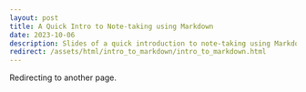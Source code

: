 ```yaml
---
layout: post
title: A Quick Intro to Note-taking using Markdown
date: 2023-10-06
description: Slides of a quick introduction to note-taking using Markdown and Obsidian
redirect: /assets/html/intro_to_markdown/intro_to_markdown.html
---
```

Redirecting to another page.
